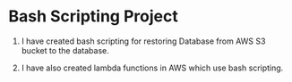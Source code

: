 # Bash Scripting Project

1. I have created bash scripting for restoring Database from AWS S3 bucket to the database.

2. I have also created lambda functions in AWS which use bash scripting.